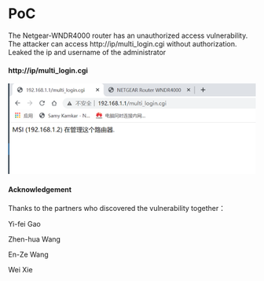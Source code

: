 # PoC

The Netgear-WNDR4000 router has an unauthorized access vulnerability. The attacker can access http://ip/multi_login.cgi without authorization. Leaked the ip and username of the administrator

#### http://ip/multi_login.cgi

![image-20210508114855856](./image-20210508114855856.png)













#### Acknowledgement

Thanks to the partners who discovered the vulnerability together：

Yi-fei Gao

Zhen-hua Wang

En-Ze Wang

Wei Xie